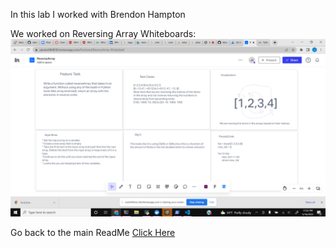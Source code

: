 In this lab I worked with Brendon Hampton

We worked on Reversing Array Whiteboards: ![See my work here](./python/code_challenges/array-reverse/Reverse_Array.png)

Go back to the main ReadMe [Click Here](README.md)
